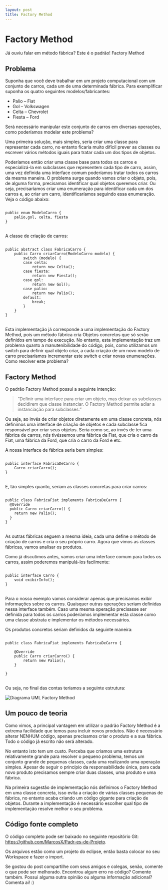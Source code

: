 ```yaml
---
layout: post
title: Factory Method
---
```


Factory Method
==============

Já ouviu falar em método fábrica? Este é o padrão! Factory Method

Problema
--------

Suponha que você deve trabalhar em um projeto computacional com um conjunto de carros, cada um de uma determinada fábrica. Para exemplificar suponha os quatro seguintes modelos/fabricantes:

* Palio – Fiat
* Gol – Volkswagen
* Celta – Chevrolet
* Fiesta – Ford

Será necessário manipular este conjunto de carros em diversas operações, como poderíamos modelar este problema?

Uma primeira solução, mais simples, seria criar uma classe para representar cada carro, no entanto ficaria muito difícil prever as classes ou escrever vários métodos iguais para tratar cada um dos tipos de objetos.

Poderíamos então criar uma classe base para todos os carros e especializá-la em subclasses que representem cada tipo de carro, assim, uma vez definida uma interface comum poderíamos tratar todos os carros da mesma maneira. O problema surge quando vamos criar o objeto, pois, de alguma forma, precisamos identificar qual objetos queremos criar. Ou seja, precisaríamos criar uma enumeração para identificar cada um dos carros e, ao criar um carro, identificaríamos seguindo essa enumeração. Veja o código abaixo:

<pre>
<code class="java">
public enum ModeloCarro {
    palio,gol, celta, fiesta 
}
</code>
</pre>

A classe de criação de carros:

<pre>
<code class="java">
public abstract class FabricaCarro {
    public Carro criarCarro(ModeloCarro modelo) {
        switch (modelo) {
        case celta:
            return new Celta();
        case fiesta:
            return new Fiesta();
        case gol:
            return new Gol();
        case palio:
            return new Palio();
        default:
            break;
        }
    }
}
</code>
</pre>

Esta implementação já corresponde a uma implementação do Factory Method, pois um método fábrica cria Objetos concretos que só serão definidos em tempo de execução. No entanto, esta implementação traz um problema quanto a manutenibilidade do código, pois, como utilizamos um switch para definir qual objeto criar, a cada criação de um novo modelo de carro precisaríamos incrementar este switch e criar novas enumerações. Como resolver este problema?

Factory Method
--------------

O padrão Factory Method possui a seguinte intenção:

> “Definir uma interface para criar um objeto, mas deixar as subclasses decidirem que classe instanciar. O Factory Method permite adiar a instanciação para subclasses.”

Ou seja, ao invés de criar objetos diretamente em uma classe concreta, nós definimos uma interface de criação de objetos e cada subclasse fica responsável por criar seus objetos. Seria como se, ao invés de ter uma fábrica de carros, nós tivéssemos uma fábrica da Fiat, que cria o carro da Fiat, uma fábrica da Ford, que cria o carro da Ford e etc.

A nossa interface de fábrica seria bem simples:

<pre>
<code class="java">
public interface FabricaDeCarro {
    Carro criarCarro();
}
</code>
</pre>

E, tão simples quanto, seriam as classes concretas para criar carros:

<pre>
<code class="java">
public class FabricaFiat implements FabricaDeCarro {
  @Override
  public Carro criarCarro() {
    return new Palio();
  }
}
</code>
</pre>

As outras fábricas seguem a mesma ideia, cada uma define o método de criação de carros e cria o seu próprio carro. Agora que vimos as classes fábricas, vamos analisar os produtos.

Como já discutimos antes, vamos criar uma interface comum para todos os carros, assim poderemos manipulá-los facilmente:

<pre>
<code class="java">
public interface Carro {
    void exibirInfo();
}
</code>
</pre>

Para o nosso exemplo vamos considerar apenas que precisamos exibir informações sobre os carros. Quaisquer outras operações seriam definidas nessa interface também. Caso uma mesma operação precisasse ser definida para todos os carros poderíamos implementar esta classe como uma classe abstrata e implementar os métodos necessários.

Os produtos concretos seriam definidos da seguinte maneira:

<pre>
<code class="java">
public class FabricaFiat implements FabricaDeCarro {
 
    @Override
    public Carro criarCarro() {
        return new Palio();
    }
 
}
</code>
</pre>

Ou seja, no final das contas teríamos a seguinte estrutura:

![Diagrama UML Factory Method](http://brizeno.files.wordpress.com/2011/09/factory-method.png)

Um pouco de teoria
------------------

Como vimos, a principal vantagem em utilizar o padrão Factory Method é a extrema facilidade que temos para incluir novos produtos. Não é necessário alterar NENHUM código, apenas precisamos criar o produto e a sua fábrica. Todo o código já escrito não será alterado.

No entanto isto tem um custo. Perceba que criamos uma estrutura relativamente grande para resolver o pequeno problema, temos um conjunto grande de pequenas classes, cada uma realizando uma operação simples. Apesar de seguir o princípio da responsabilidade única, para cada novo produto precisamos sempre criar duas classes, uma produto e uma fábrica.

Na primeira sugestão de implementação nós definimos o Factory Method em uma classe concreta, isso evita a criação de várias classes pequenas de fábrica, no entanto acaba criando um código gigante para criação de objetos. Durante a implementação é necessário escolher qual tipo de implementação resolve melhor o seu problema.

Código fonte completo
---------------------

O código completo pode ser baixado no seguinte repositório Git: https://github.com/MarcosX/Padr-es-de-Projeto.

Os arquivos estão como um projeto do eclipse, então basta colocar no seu Workspace e fazer o import.

Se gostou do post compartilhe com seus amigos e colegas, senão, comente o que pode ser melhorado. Encontrou algum erro no código? Comente também. Possui alguma outra opinião ou alguma informação adicional? Comenta ai! :)

